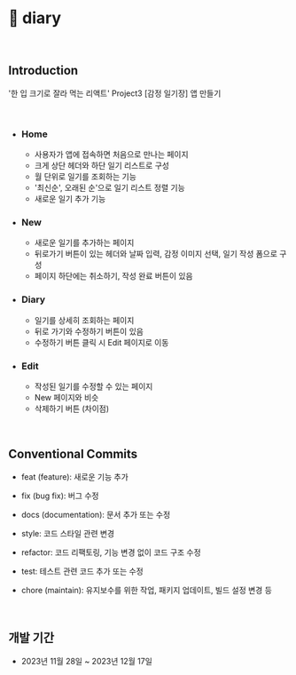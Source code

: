 # 💜 diary

</br>
 
## Introduction

'한 입 크기로 잘라 먹는 리액트' Project3 [감정 일기장] 앱 만들기

</br>

- ### Home
  - 사용자가 앱에 접속하면 처음으로 만나는 페이지
  - 크게 상단 헤더와 하단 일기 리스트로 구성
  - 월 단위로 일기를 조회하는 기능
  - '최신순', 오래된 순'으로 일기 리스트 정렬 기능
  - 새로운 일기 추가 기능
- ### New

  - 새로운 일기를 추가하는 페이지
  - 뒤로가기 버튼이 있는 헤더와 날짜 입력, 감정 이미지 선택, 일기 작성 폼으로 구성
  - 페이지 하단에는 취소하기, 작성 완료 버튼이 있음

- ### Diary
  - 일기를 상세히 조회하는 페이지
  - 뒤로 가기와 수정하기 버튼이 있음
  - 수정하기 버튼 클릭 시 Edit 페이지로 이동
- ### Edit
  - 작성된 일기를 수정할 수 있는 페이지
  - New 페이지와 비슷
  - 삭제하기 버튼 (차이점)

</br>

## Conventional Commits

- feat (feature): 새로운 기능 추가

- fix (bug fix): 버그 수정

- docs (documentation): 문서 추가 또는 수정

- style: 코드 스타일 관련 변경

- refactor: 코드 리팩토링, 기능 변경 없이 코드 구조 수정

- test: 테스트 관련 코드 추가 또는 수정

- chore (maintain): 유지보수를 위한 작업, 패키지 업데이트, 빌드 설정 변경 등

</br>

## 개발 기간

- 2023년 11월 28일 ~ 2023년 12월 17일
